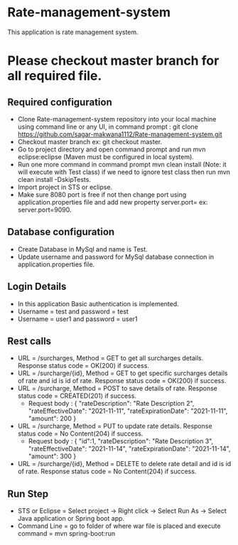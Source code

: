 # Rate-management-system
This application is rate management system.

# Please checkout master branch for all required file.

## Required configuration

- Clone Rate-management-system repository into your local machine using command line or any UI, in command prompt : git clone https://github.com/sagar-makwana1112/Rate-management-system.git
- Checkout master branch ex: git checkout master.
- Go to project directory and open command prompt and run mvn eclipse:eclipse (Maven must be configured in local system).
- Run one more command in command prompt mvn clean install (Note: it will execute with Test class) if we need to ignore test class then run mvn clean install -DskipTests.
- Import project in STS or eclipse.
- Make sure 8080 port is free if not then change port using application.properties file and add new property server.port=<port number> ex: server.port=9090.
  
## Database configuration
- Create Database in MySql and name is Test.
- Update username and password for MySql database connection in application.properties file.

## Login Details
- In this application Basic authentication is implemented.
- Username = test and password = test
- Username = user1 and password = user1

## Rest calls
- URL = /surcharges, Method = GET to get all surcharges details. Response status code = OK(200) if success.
- URL = /surcharge/{id}, Method = GET to get specific surcharges details of rate and id is id of rate. Response status code = OK(200) if success.
- URL = /surcharge, Method = POST to save details of rate. Response status code = CREATED(201) if success.
  - Request body :
    {
      "rateDescription": "Rate Description 2",
      "rateEffectiveDate": "2021-11-11",
      "rateExpirationDate": "2021-11-11",
      "amount": 200
    }
- URL = /surcharge, Method = PUT to update rate details. Response status code = No Content(204) if success.
  - Request body : 
    {
      "id":1,
      "rateDescription": "Rate Description 3",
      "rateEffectiveDate": "2021-11-14",
      "rateExpirationDate": "2021-11-14",
      "amount": 300
    }
- URL = /surcharge/{id}, Method = DELETE to delete rate detail and id is id of rate. Response status code = No Content(204) if success.
  
## Run Step
- STS or Eclipse = Select project -> Right click -> Select Run As -> Select Java application or Spring boot app.
- Command Line = go to folder of where war file is placed and execute command = mvn spring-boot:run
